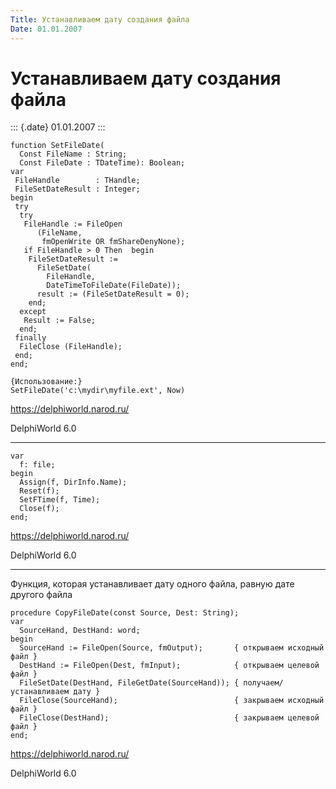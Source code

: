 ```yaml
---
Title: Устанавливаем дату создания файла
Date: 01.01.2007
---
```



Устанавливаем дату создания файла
=================================

::: {.date}
01.01.2007
:::

    function SetFileDate(
      Const FileName : String;
      Const FileDate : TDateTime): Boolean;
    var
     FileHandle        : THandle;
     FileSetDateResult : Integer;
    begin
     try
      try
       FileHandle := FileOpen
          (FileName,
           fmOpenWrite OR fmShareDenyNone);
       if FileHandle > 0 Then  begin
        FileSetDateResult :=
          FileSetDate(
            FileHandle,
            DateTimeToFileDate(FileDate));
          result := (FileSetDateResult = 0);
        end;
      except
       Result := False;
      end;
     finally
      FileClose (FileHandle);
     end;
    end;
     
    {Использование:}
    SetFileDate('c:\mydir\myfile.ext', Now)
     

<https://delphiworld.narod.ru/>

DelphiWorld 6.0

------------------------------------------------------------------------

    var
      f: file;
    begin
      Assign(f, DirInfo.Name);
      Reset(f);
      SetFTime(f, Time);
      Close(f);
    end;
     

<https://delphiworld.narod.ru/>

DelphiWorld 6.0

------------------------------------------------------------------------

Функция, которая устанавливает дату одного файла, равную дате другого
файла

    procedure CopyFileDate(const Source, Dest: String);
    var
      SourceHand, DestHand: word;
    begin
      SourceHand := FileOpen(Source, fmOutput);       { открываем исходный файл }
      DestHand := FileOpen(Dest, fmInput);            { открываем целевой файл }
      FileSetDate(DestHand, FileGetDate(SourceHand)); { получаем/устанавливаем дату }
      FileClose(SourceHand);                          { закрываем исходный файл }
      FileClose(DestHand);                            { закрываем целевой файл }
    end; 

<https://delphiworld.narod.ru/>

DelphiWorld 6.0
